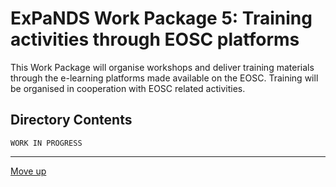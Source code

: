 # ExPaNDS Work Package 5: Training activities through EOSC platforms

This Work Package will organise workshops and deliver training materials through the e-learning platforms made available on the EOSC. Training will be organised in cooperation with EOSC related activities. 

## Directory Contents

`WORK IN PROGRESS`

-------------------

[Move up](../README.md)
